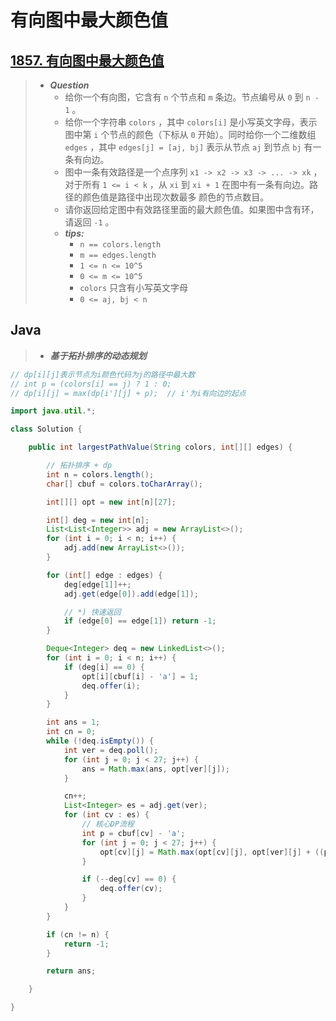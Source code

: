 # 有向图中最大颜色值

## [1857. 有向图中最大颜色值](https://leetcode.cn/problems/largest-color-value-in-a-directed-graph/)

> - ***Question***
>   - 给你一个有向图，它含有 `n` 个节点和 `m` 条边。节点编号从 `0` 到 `n - 1` 。
>   - 给你一个字符串 `colors` ，其中 `colors[i]` 是小写英文字母，表示图中第 `i` 个节点的颜色（下标从 `0` 开始）。同时给你一个二维数组 `edges` ，其中 `edges[j] = [aj, bj]` 表示从节点 `aj` 到节点 `bj` 有一条有向边。
>   - 图中一条有效路径是一个点序列 `x1 -> x2 -> x3 -> ... -> xk` ，对于所有 `1 <= i < k` ，从 `xi` 到 `xi + 1` 在图中有一条有向边。路径的颜色值是路径中出现次数最多 颜色的节点数目。
>   - 请你返回给定图中有效路径里面的最大颜色值。如果图中含有环，请返回 `-1` 。
>   - ***tips:***
>     - `n == colors.length`
>     - `m == edges.length`
>     - `1 <= n <= 10^5`
>     - `0 <= m <= 10^5`
>     - `colors` 只含有小写英文字母
>     - `0 <= aj, bj < n`

## Java

> - ***基于拓扑排序的动态规划***

```java
// dp[i][j]表示节点为i颜色代码为j的路径中最大数
// int p = (colors[i] == j) ? 1 : 0;
// dp[i][j] = max(dp[i'][j] + p);  // i'为i有向边的起点

import java.util.*;

class Solution {

    public int largestPathValue(String colors, int[][] edges) {

        // 拓扑排序 + dp
        int n = colors.length();
        char[] cbuf = colors.toCharArray();

        int[][] opt = new int[n][27];

        int[] deg = new int[n];
        List<List<Integer>> adj = new ArrayList<>();
        for (int i = 0; i < n; i++) {
            adj.add(new ArrayList<>());
        }

        for (int[] edge : edges) {
            deg[edge[1]]++;
            adj.get(edge[0]).add(edge[1]);

            // *) 快速返回
            if (edge[0] == edge[1]) return -1;
        }

        Deque<Integer> deq = new LinkedList<>();
        for (int i = 0; i < n; i++) {
            if (deg[i] == 0) {
                opt[i][cbuf[i] - 'a'] = 1;
                deq.offer(i);
            }
        }

        int ans = 1;
        int cn = 0;
        while (!deq.isEmpty()) {
            int ver = deq.poll();
            for (int j = 0; j < 27; j++) {
                ans = Math.max(ans, opt[ver][j]);
            }

            cn++;
            List<Integer> es = adj.get(ver);
            for (int cv : es) {
                // 核心DP流程
                int p = cbuf[cv] - 'a';
                for (int j = 0; j < 27; j++) {
                    opt[cv][j] = Math.max(opt[cv][j], opt[ver][j] + ((p == j) ? 1 : 0));
                }

                if (--deg[cv] == 0) {
                    deq.offer(cv);
                }
            }
        }

        if (cn != n) {
            return -1;
        }

        return ans;

    }

}
```
